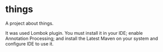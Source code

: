 # things
A project about things.



It was used Lombok plugin. 
You must install it in your IDE; 
enable Annotation Processing;
and install the Latest Maven on your system and configure IDE to use it.
